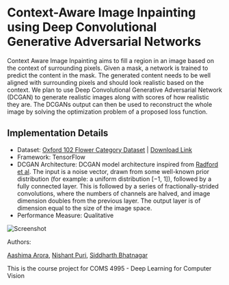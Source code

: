# Context-Aware Image Inpainting using Deep Convolutional Generative Adversarial Networks

Context Aware Image Inpainting aims to fill a region in an image based on the context of surrounding pixels. Given a mask, a network is trained to predict the content in the mask. The generated content needs to be well aligned with surrounding pixels and should look realistic based on the context. We plan to use Deep Convolutional Generative Adversarial Network (DCGAN) to generate realistic images along with scores of how realistic they are. The DCGANs output can then be used to reconstruct the whole image by solving the optimization problem of a proposed loss function.

## Implementation Details
  
- Dataset:  [Oxford 102 Flower Category Dataset](http://www.robots.ox.ac.uk/~vgg/data/flowers/102/) | 
            [Download Link](https://www.dropbox.com/s/2n7qd2qq39hsmnw/jpg2.zip?dl=0)
- Framework: TensorFlow
- DCGAN Architecture: DCGAN model architecture inspired from [Radford et al](https://arxiv.org/pdf/1511.06434.pdf). The input is a noise vector, drawn from some well-known prior distribution (for example: a uniform distribution [−1, 1]), followed by a fully connected layer. This is followed by a series of fractionally-strided convolutions, where the numbers of channels are halved, and image dimension doubles from the previous layer. The output layer is of dimension equal to the size of the image space.
- Performance Measure: Qualitative

![Screenshot](https://cloud.githubusercontent.com/assets/21965720/25057753/9470978c-2140-11e7-9a51-ec6ee19754bc.png)


Authors:

[Aashima Arora](https://github.com/aashima-arora239), [Nishant Puri](https://github.com/nishant-puri), [Siddharth Bhatnagar](https://github.com/siddharthbhatnagar)


This is the course project for COMS 4995 - Deep Learning for Computer Vision
